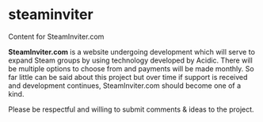 # steaminviter
Content for SteamInviter.com

<strong>SteamInviter.com</strong> is a website undergoing development which will serve to expand Steam groups by using technology developed by Acidic. There will be multiple options to choose from and payments will be made monthly. So far little can be said about this project but over time if support is received and development continues, SteamInviter.com should become one of a kind.

Please be respectful and willing to submit comments & ideas to the project.